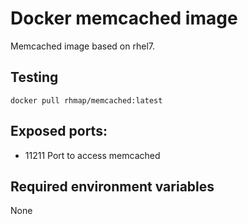 # Docker memcached image

Memcached image based on rhel7.

## Testing

`docker pull rhmap/memcached:latest`

## Exposed ports:

- 11211
Port to access memcached

## Required environment variables
None

